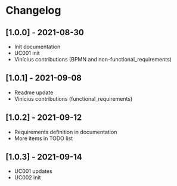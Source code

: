 # Changelog

## [1.0.0] - 2021-08-30
- Init documentation
- UC001 init
- Vinícius contributions (BPMN and non-functional_requirements)

## [1.0.1] - 2021-09-08
- Readme update
- Vinícius contributions (functional_requirements)

## [1.0.2] - 2021-09-12
- Requirements definition in documentation
- More items in TODO list

## [1.0.3] - 2021-09-14
- UC001 updates
- UC002 init
